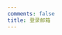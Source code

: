 ```yaml
---
comments: false
title: 登录邮箱
---
```


</br>
</br>
<style>
.bizmail_loginpanel{font-size:12px;width:300px;height:auto;background:#ffffff;}
.bizmail_LoginBox{padding:10px 15px;}
.bizmail_loginpanel h3{padding-bottom:5px;margin:0 0 5px 0;font-size:14px; display:none}
.bizmail_loginpanel form{margin:0;padding:0;}
.bizmail_loginpanel input.text{background:url(images/input_bg.jpg) repeat-x center top;font-size:12px;width:180px; line-height:25px; height:25px; border:1px #838383 solid;margin:0 2px;}
.bizmail_loginpanel .bizmail_column{height:28px; width:330px; padding-bottom:20px;}
.bizmail_loginpanel .bizmail_column label{display:block;float:left;width:30px;height:24px;line-height:24px;font-size:12px;}
.bizmail_loginpanel .bizmail_column .bizmail_inputArea{float:left;width:300px;}
.bizmail_loginpanel .bizmail_column span{font-size:12px;word-wrap:break-word;margin-left: 2px;line-height:200%;}
.bizmail_loginpanel .bizmail_SubmitArea{margin-left:30px;clear:both;}
.bizmail_loginpanel .bizmail_SubmitArea a{font-size:12px;margin-left:5px;}
.bizmail_loginpanel select{width:110px;height:20px;margin:0 2px;}
</style>

<script type="text/javascript" src="http://exmail.qq.com/zh_CN/htmledition/js_biz/outerlogin.js"  charset="gb18030"></script>
<script type="text/javascript">
writeLoginPanel({domainlist:"ljmx.top", mode:"vertical"});
</script>

</br>
</br>
</br>
